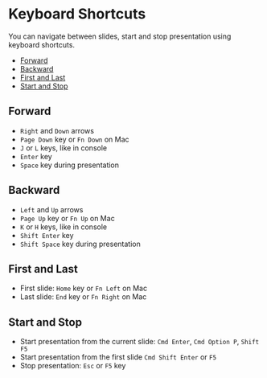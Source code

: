# Keyboard Shortcuts

You can navigate between slides, start and stop presentation using keyboard shortcuts.

- [Forward](#forward)
- [Backward](#back)
- [First and Last](#first-and-last)
- [Start and Stop](#start-and-stop)

## Forward

- `Right` and `Down` arrows
- `Page Down` key or `Fn Down` on Mac
- `J` or `L` keys, like in console
- `Enter` key
- `Space` key during presentation

## Backward

- `Left` and `Up` arrows
- `Page Up` key or `Fn Up` on Mac
- `K` or `H` keys, like in console
- `Shift Enter` key
- `Shift Space` key during presentation

## First and Last

- First slide: `Home` key or `Fn Left` on Mac
- Last slide: `End` key or `Fn Right` on Mac

## Start and Stop

- Start presentation from the current slide: `Cmd Enter`, `Cmd Option P`, `Shift F5`
- Start presentation from the first slide `Cmd Shift Enter` or `F5`
- Stop presentation: `Esc` or `F5` key
